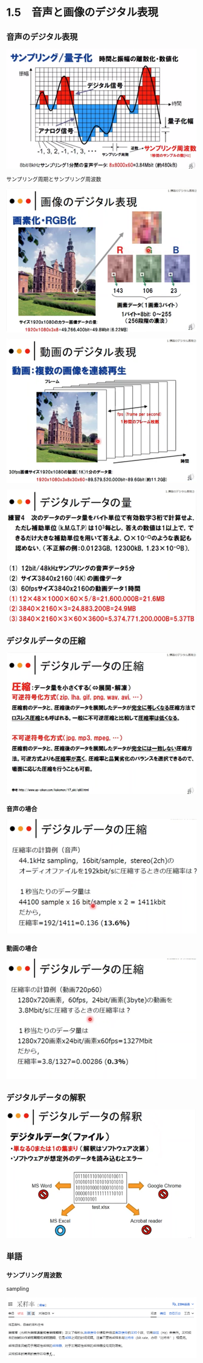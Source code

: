 # 1.5　音声と画像のデジタル表現

## 音声のデジタル表現

![image-20231219150354063](./1.5音声と画像のデジタル表現.assets/image-20231219150354063.png)

サンプリング周期とサンプリング周波数



![image-20240815150641184](./1.5%E9%9F%B3%E5%A3%B0%E3%81%A8%E7%94%BB%E5%83%8F%E3%81%AE%E3%83%87%E3%82%B8%E3%82%BF%E3%83%AB%E8%A1%A8%E7%8F%BE.assets/image-20240815150641184.png)

![image-20240815150840489](./1.5%E9%9F%B3%E5%A3%B0%E3%81%A8%E7%94%BB%E5%83%8F%E3%81%AE%E3%83%87%E3%82%B8%E3%82%BF%E3%83%AB%E8%A1%A8%E7%8F%BE.assets/image-20240815150840489.png)

![image-20240815151617566](./1.5%E9%9F%B3%E5%A3%B0%E3%81%A8%E7%94%BB%E5%83%8F%E3%81%AE%E3%83%87%E3%82%B8%E3%82%BF%E3%83%AB%E8%A1%A8%E7%8F%BE.assets/image-20240815151617566.png)

## デジタルデータの圧縮

![image-20240815152130033](./1.5%E9%9F%B3%E5%A3%B0%E3%81%A8%E7%94%BB%E5%83%8F%E3%81%AE%E3%83%87%E3%82%B8%E3%82%BF%E3%83%AB%E8%A1%A8%E7%8F%BE.assets/image-20240815152130033.png)



### 音声の場合

![image-20240815162111846](./1.5%E9%9F%B3%E5%A3%B0%E3%81%A8%E7%94%BB%E5%83%8F%E3%81%AE%E3%83%87%E3%82%B8%E3%82%BF%E3%83%AB%E8%A1%A8%E7%8F%BE.assets/image-20240815162111846.png)

### 動画の場合

![image-20240815162338776](./1.5%E9%9F%B3%E5%A3%B0%E3%81%A8%E7%94%BB%E5%83%8F%E3%81%AE%E3%83%87%E3%82%B8%E3%82%BF%E3%83%AB%E8%A1%A8%E7%8F%BE.assets/image-20240815162338776.png)

## デジタルデータの解釈

![image-20240815162525600](./1.5%E9%9F%B3%E5%A3%B0%E3%81%A8%E7%94%BB%E5%83%8F%E3%81%AE%E3%83%87%E3%82%B8%E3%82%BF%E3%83%AB%E8%A1%A8%E7%8F%BE.assets/image-20240815162525600.png)



## 単語

### サンプリング周波数

sampling

![image-20231219150649280](./1.5音声と画像のデジタル表現.assets/image-20231219150649280.png)